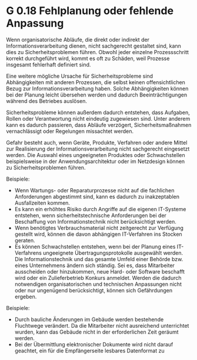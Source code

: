 G 0.18 Fehlplanung oder fehlende Anpassung
==========================================

Wenn organisatorische Abläufe, die direkt oder indirekt der Informationsverarbeitung dienen, nicht sachgerecht gestaltet sind, kann dies zu Sicherheitsproblemen führen. Obwohl jeder einzelne Prozessschritt korrekt durchgeführt wird, kommt es oft zu Schäden, weil Prozesse insgesamt fehlerhaft definiert sind.

Eine weitere mögliche Ursache für Sicherheitsprobleme sind Abhängigkeiten mit anderen Prozessen, die selbst keinen offensichtlichen Bezug zur Informationsverarbeitung haben. Solche Abhängigkeiten können bei der Planung leicht übersehen werden und dadurch Beeinträchtigungen während des Betriebes auslösen.

Sicherheitsprobleme können außerdem dadurch entstehen, dass Aufgaben, Rollen oder Verantwortung nicht eindeutig zugewiesen sind. Unter anderem kann es dadurch passieren, dass Abläufe verzögert, Sicherheitsmaßnahmen vernachlässigt oder Regelungen missachtet werden.

Gefahr besteht auch, wenn Geräte, Produkte, Verfahren oder andere Mittel zur Realisierung der Informationsverarbeitung nicht sachgerecht eingesetzt werden. Die Auswahl eines ungeeigneten Produktes oder Schwachstellen beispielsweise in der Anwendungsarchitektur oder im Netzdesign können zu Sicherheitsproblemen führen.

Beispiele:

* Wenn Wartungs- oder Reparaturprozesse nicht auf die fachlichen Anforderungen abgestimmt sind, kann es dadurch zu inakzeptablen Ausfallzeiten kommen.
* Es kann ein erhöhtes Risiko durch Angriffe auf die eigenen IT-Systeme entstehen, wenn sicherheitstechnische Anforderungen bei der Beschaffung von Informationstechnik nicht berücksichtigt werden.
* Wenn benötigtes Verbrauchsmaterial nicht zeitgerecht zur Verfügung gestellt wird, können die davon abhängigen IT-Verfahren ins Stocken geraten.
* Es können Schwachstellen entstehen, wenn bei der Planung eines IT-Verfahrens ungeeignete Übertragungsprotokolle ausgewählt werden.
Die Informationstechnik und das gesamte Umfeld einer Behörde bzw. eines Unternehmens ändern sich ständig. Sei es, dass Mitarbeiter ausscheiden oder hinzukommen, neue Hard- oder Software beschafft wird oder ein Zulieferbetrieb Konkurs anmeldet. Werden die dadurch notwendigen organisatorischen und technischen Anpassungen nicht oder nur ungenügend berücksichtigt, können sich Gefährdungen ergeben.

Beispiele:

* Durch bauliche Änderungen im Gebäude werden bestehende Fluchtwege verändert. Da die Mitarbeiter nicht ausreichend unterrichtet wurden, kann das Gebäude nicht in der erforderlichen Zeit geräumt werden.
* Bei der Übermittlung elektronischer Dokumente wird nicht darauf geachtet, ein für die Empfängerseite lesbares Datenformat zu 
